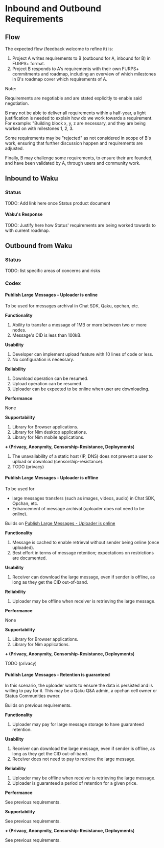 # Inbound and Outbound Requirements

## Flow

The expected flow (feedback welcome to refine it) is:

1. Project A writes requirements to B (outbound for A, inbound for B) in FURPS+ format.
2. Project B responds to A's requirements with their own FURPS+ commitments and roadmap,
   including an overview of which milestones in B's roadmap cover which requirements of A.

Note:

Requirements are negotiable and are stated explicitly to enable said negotiation.

B may not be able to deliver all requirements within a half-year,
a light justification is needed to explain how do we work towards a requirement.
For example: "Building block x, y, z are necessary, and they are being worked on with milestones 1, 2, 3.

Some requirements may be "rejected" as not considered in scope of B's work, ensuring that further discussion happen
and requirements are adjusted.

Finally, B may challenge some requirements, to ensure their are founded, and have been validated by A, through users and community work.

## Inbound to Waku

### Status

TODO: Add link here once Status product document

#### Waku's Response

TODO: Justify here how Status' requirements are being worked towards to with current roadmap.

## Outbound from Waku

### Status

TODO: list specific areas of concerns and risks

### Codex

#### Publish Large Messages - Uploader is online

To be used for messages archival in Chat SDK, Qaku, opchan, etc.

**Functionality**

1. Ability to transfer a message of 1MB or more between two or more nodes.
2. Message's CID is less than 100kB.


**Usability**

1. Developer can implement upload feature with 10 lines of code or less.
2. No configuration is necessary.

**Reliability**

1. Download operation can be resumed.
2. Upload operation can be resumed.
3. Uploader can be expected to be online when user are downloading.

**Performance**

None

**Supportability**

1. Library for Browser applications.
2. Library for Nim desktop applications.
3. Library for Nim mobile applications.

**+ (Privacy, Anonymity, Censorship-Resistance, Deployments)**

1. The unavailability of a static host (IP, DNS) does not prevent a user to upload or download (censorship-resistance).
2. TODO (privacy)

#### Publish Large Messages - Uploader is offline

To be used for

- large messages transfers (such as images, videos, audio) in Chat SDK, Opchan, etc.
- Enhancement of message archival (uploader does not need to be online).

Builds on [Publish Large Messages - Uploader is online](#publish-large-messages---uploader-is-online)

**Functionality**

1. Message is cached to enable retrieval without sender being online (once uploaded).
2. Best effort in terms of message retention; expectations on restrictions are documented.

**Usability**

1. Receiver can download the large message, even if sender is offline, as long as they get the CID out-of-band.

**Reliability**

1. Uploader may be offline when receiver is retrieving the large message.

**Performance**

None

**Supportability**

1. Library for Browser applications.
2. Library for Nim applications.

**+ (Privacy, Anonymity, Censorship-Resistance, Deployments)**

TODO (privacy)

#### Publish Large Messages - Retention is guaranteed

In this scenario, the uploader wants to ensure the data is persisted and is willing to pay for it.
This may be a Qaku Q&A admin, a opchan cell owner or Status Communities owner.

Builds on previous requirements.

**Functionality**

1. Uploader may pay for large message storage to have guaranteed retention.

**Usability**

1. Receiver can download the large message, even if sender is offline, as long as they get the CID out-of-band.
2. Receiver does not need to pay to retrieve the large message.

**Reliability**

1. Uploader may be offline when receiver is retrieving the large message.
2. Uploader is guaranteed a period of retention for a given price.

**Performance**

See previous requirements.

**Supportability**

See previous requirements.

**+ (Privacy, Anonymity, Censorship-Resistance, Deployments)**

See previous requirements.
